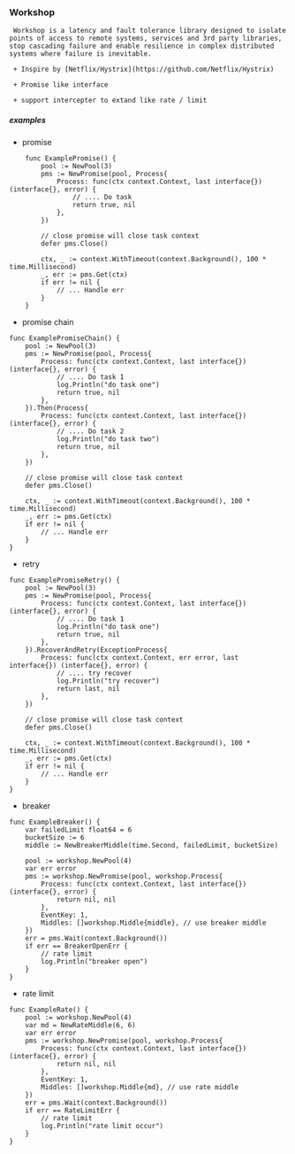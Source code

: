 ### Workshop
     Workshop is a latency and fault tolerance library designed to isolate points of access to remote systems, services and 3rd party libraries, stop cascading failure and enable resilience in complex distributed systems where failure is inevitable.
     
     + Inspire by [Netflix/Hystrix](https://github.com/Netflix/Hystrix)
     
     + Promise like interface
     
     + support intercepter to extand like rate / limit
     
##### examples
 
 + promise
```
    func ExamplePromise() {
    	pool := NewPool(3)
    	pms := NewPromise(pool, Process{
    		Process: func(ctx context.Context, last interface{}) (interface{}, error) {
    			// .... Do task
    			return true, nil
    		},
    	})
    
    	// close promise will close task context
    	defer pms.Close()
    
    	ctx, _ := context.WithTimeout(context.Background(), 100 * time.Millisecond)
    	_, err := pms.Get(ctx)
    	if err != nil {
    		// ... Handle err
    	}
    }

```

  + promise chain
```
func ExamplePromiseChain() {
   	pool := NewPool(3)
   	pms := NewPromise(pool, Process{
   		Process: func(ctx context.Context, last interface{}) (interface{}, error) {
   			// .... Do task 1
   			log.Println("do task one")
   			return true, nil
   		},
   	}).Then(Process{
   		Process: func(ctx context.Context, last interface{}) (interface{}, error) {
   			// .... Do task 2
   			log.Println("do task two")
   			return true, nil
   		},
   	})
   
   	// close promise will close task context
   	defer pms.Close()
   
   	ctx, _ := context.WithTimeout(context.Background(), 100 * time.Millisecond)
   	_, err := pms.Get(ctx)
   	if err != nil {
   		// ... Handle err
   	}
}
```

 + retry
```
func ExamplePromiseRetry() {
	pool := NewPool(3)
	pms := NewPromise(pool, Process{
		Process: func(ctx context.Context, last interface{}) (interface{}, error) {
			// .... Do task 1
			log.Println("do task one")
			return true, nil
		},
	}).RecoverAndRetry(ExceptionProcess{
		Process: func(ctx context.Context, err error, last interface{}) (interface{}, error) {
			// .... try recover
			log.Println("try recover")
			return last, nil
		},
	})

	// close promise will close task context
	defer pms.Close()

	ctx, _ := context.WithTimeout(context.Background(), 100 * time.Millisecond)
	_, err := pms.Get(ctx)
	if err != nil {
		// ... Handle err
	}
}
```

+ breaker
```
func ExampleBreaker() {
	var failedLimit float64 = 6
	bucketSize := 6
	middle := NewBreakerMiddle(time.Second, failedLimit, bucketSize)

	pool := workshop.NewPool(4)
	var err error
	pms := workshop.NewPromise(pool, workshop.Process{
		Process: func(ctx context.Context, last interface{}) (interface{}, error) {
			return nil, nil
		},
		EventKey: 1,
		Middles: []workshop.Middle{middle}, // use breaker middle
	})
	err = pms.Wait(context.Background())
	if err == BreakerOpenErr {
		// rate limit
		log.Println("breaker open")
	}
}
```

+ rate limit
```
func ExampleRate() {
	pool := workshop.NewPool(4)
	var md = NewRateMiddle(6, 6)
	var err error
	pms := workshop.NewPromise(pool, workshop.Process{
		Process: func(ctx context.Context, last interface{}) (interface{}, error) {
			return nil, nil
		},
		EventKey: 1,
		Middles: []workshop.Middle{md}, // use rate middle
	})
	err = pms.Wait(context.Background())
	if err == RateLimitErr {
		// rate limit
		log.Println("rate limit occur")
	}
}

```